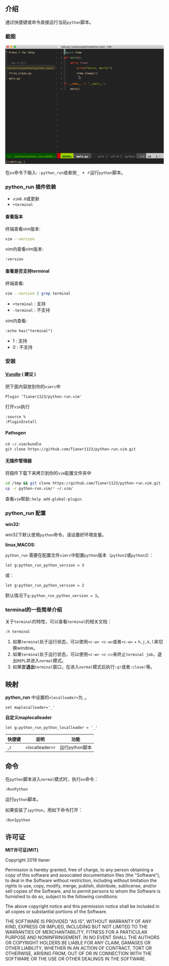 ## 介绍


通过快捷键或命令直接运行当前`python`脚本。

### 截图
![RunPython](https://github.com/Tianer1123/python-run.vim/blob/master/RunPython.gif)

在`ex`命令下输入: `:python_run`或者按<kbd>_ + r</kbd>运行`python`脚本。

### python_run 插件依赖

* `vim8.0`或更新
* `+terminal`

#### 查看版本
终端查看vim版本:
``` bash
vim --version
```
vim内查看vim版本:
``` vim
:version
```

#### 查看是否支持terminal
终端查看:
``` bash
vim --version | grep terminal
```

* `+terminal` : 支持
* `-terminal` : 不支持

vim内查看:
``` vim
:echo has("terminal")
```
* 1 : 支持
* 0 : 不支持

### 安装

#### [Vundle](https://github.com/VundleVim/Vundle.vim) ( **建议** )

把下面内容放到你的`vimrc`中
``` vim
Plugin 'Tianer1123/python-run.vim'
```
打开`vim`执行
``` vim
:source %
:PluginInstall
```

#### Pathogen
``` vim
cd ~/.vim/bundle
git clone https://github.com/Tianer1123/python-run.vim.git
```

#### 无插件管理器
将插件下载下来拷贝到你的`vim`配置文件夹中
``` bash
cd /tmp && git clone https://github.com/Tianer1123/python-run.vim.git
cp -r python-run.vim/* ~/.vim/
```

查看`vim`帮助`:help add-global-plugin`.

### python_run 配置

**win32:**

win32下默认使用`python`命令，请设置好环境变量。

**linux,MACOS:**

`python_run` 需要在配置文件`vimrc`中配置`python`版本（`python2`或`python3`）：
``` vim
let g:python_run_python_version = 3
```
或：
``` vim
let g:python_run_python_version = 2
```
默认情况下`g:python_run_python_version = 3`。

### terminal的一些简单介绍
关于`terminal`的特性，可以查看`terminal`的相关文档：
``` vim
:h terminal
```
1. 如果`terminal`处于运行状态，可以使用`<c-w> <c-w>`或者`<c-w>` + `h,j,k,l`来切换window。
2. 如果`terminal`处于运行状态，可以使用`<c-w> <c-c>`来终止`terminal job`，退出`REPL`并进入`normal`模式。
3. 如果要**退出**`terminal`窗口，在进入`normal`模式后执行`:q!`或者`:close!`等。


## 映射

**python_run** 中设置的`<localleader>`为`_`。
``` vim
set maplocalleader='_'
```

**自定义maplocalleader**
``` vim
let g:python_run_python_localleader = '_'
```

快捷键 | 说明| 功能
---- | --- | ---
_r | \<localleader\>r| 运行python脚本

## 命令

在`python`脚本进入`normal`模式时，执行`ex`命令：
``` vim
:RunPython
```
运行`python`脚本。

如果安装了`ipython`，用如下命令打开：
``` vim
:RunIpython
```

## 许可证
**MIT许可证(MIT)**

Copyright 2018 tianer

Permission is hereby granted, free of charge, to any person obtaining a copy of this software and associated documentation files (the "Software"), to deal in the Software without restriction, including without limitation the rights to use, copy, modify, merge, publish, distribute, sublicense, and/or sell copies of the Software, and to permit persons to whom the Software is furnished to do so, subject to the following conditions:

The above copyright notice and this permission notice shall be included in all copies or substantial portions of the Software.

THE SOFTWARE IS PROVIDED "AS IS", WITHOUT WARRANTY OF ANY KIND, EXPRESS OR IMPLIED, INCLUDING BUT NOT LIMITED TO THE WARRANTIES OF MERCHANTABILITY, FITNESS FOR A PARTICULAR PURPOSE AND NONINFRINGEMENT. IN NO EVENT SHALL THE AUTHORS OR COPYRIGHT HOLDERS BE LIABLE FOR ANY CLAIM, DAMAGES OR OTHER LIABILITY, WHETHER IN AN ACTION OF CONTRACT, TORT OR OTHERWISE, ARISING FROM, OUT OF OR IN CONNECTION WITH THE SOFTWARE OR THE USE OR OTHER DEALINGS IN THE SOFTWARE.
